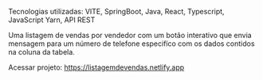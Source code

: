 Tecnologias utilizadas: VITE, SpringBoot, Java, React, Typescript, JavaScript Yarn, API REST

Uma listagem de vendas por vendedor com um botão interativo que envia mensagem para um número de telefone especifíco com os dados contidos na coluna da tabela.

Acessar projeto: https://listagemdevendas.netlify.app
